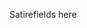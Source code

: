 Satirefields here
<!---
Satirefields/Satirefields is a ✨ special ✨ repository because its `README.md` (this file) appears on your GitHub profile.
You can click the Preview link to take a look at your changes.
--->
